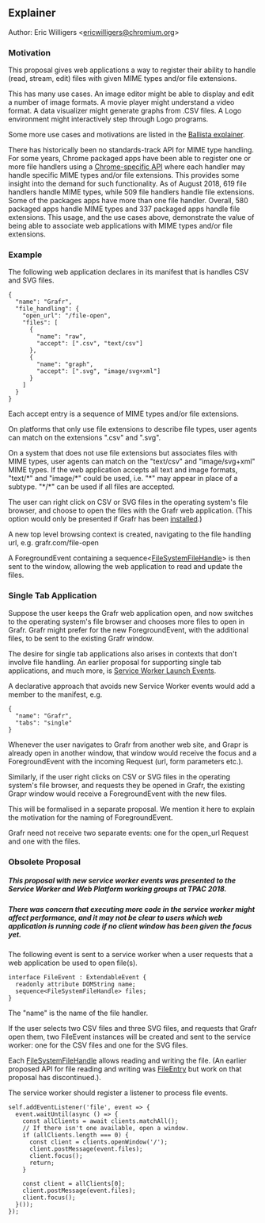 ## Explainer

Author: Eric Willigers &lt;<ericwilligers@chromium.org>&gt;

### Motivation

This proposal gives web applications a way to register their ability to handle (read, stream, edit) files with given MIME types and/or file extensions.

This has many use cases. An image editor might be able to display and edit a number of image formats. A movie player might understand a video format. A data visualizer might generate graphs from .CSV files. A Logo environment might interactively step through Logo programs.

Some more use cases and motivations are listed in the [Ballista explainer](https://github.com/chromium/ballista/blob/master/docs/explainer.md).

There has historically been no standards-track API for MIME type handling. For some years, Chrome packaged apps have been able to register one or more file handlers using a [Chrome-specific API](https://developer.chrome.com/apps/manifest/file_handlers) where each handler may handle specific MIME types and/or file extensions. This provides some insight into the demand for such functionality. As of August 2018, 619 file handlers handle MIME types, while 509 file handlers handle file extensions. Some of the packages apps have more than one file handler. Overall, 580 packaged apps handle MIME types and 337 packaged apps handle file extensions. This usage, and the use cases above, demonstrate the value of being able to associate web applications with MIME types and/or file extensions.

### Example

The following web application declares in its manifest that is handles CSV and SVG files.

    {
      "name": "Grafr",
      "file_handling": {
        "open_url": "/file-open",
        "files": [
          {
            "name": "raw",
            "accept": [".csv", "text/csv"]
          },
          {
            "name": "graph",
            "accept": [".svg", "image/svg+xml"]
          }
        ]
      }
    }

Each accept entry is a sequence of MIME types and/or file extensions.

On platforms that only use file extensions to describe file types, user agents can match on the extensions ".csv" and ".svg".

On a system that does not use file extensions but associates files with MIME types, user agents can match on the "text/csv" and "image/svg+xml" MIME types. If the web application accepts all text and image formats, "text/\*" and "image/\*" could be used, i.e. "\*" may appear in place of a subtype. "\*/\*" can be used if all files are accepted.

The user can right click on CSV or SVG files in the operating system's file browser, and choose to open the files with the Grafr web application. (This option would only be presented if Grafr has been [installed](https://w3c.github.io/manifest/#installable-web-applications).)

A new top level browsing context is created, navigating to the file handling url, e.g. grafr.com/file-open

A ForegroundEvent containing a sequence<[FileSystemFileHandle](https://github.com/WICG/writable-files/blob/master/EXPLAINER.md)> is then sent to the window, allowing the web application to read and update the files.

### Single Tab Application

Suppose the user keeps the Grafr web application open, and now switches to the operating system's file browser and chooses more files to open in Grafr. Grafr might prefer for the new ForegroundEvent, with the additional files, to be sent to the existing Grafr window.

The desire for single tab applications also arises in contexts that don't involve file handling. An earlier proposal for supporting single tab applications, and much more, is [Service Worker Launch Events](https://github.com/WICG/sw-launch/blob/master/explainer.md).

A declarative approach that avoids new Service Worker events would add a member to the manifest, e.g.

    {
      "name": "Grafr",
      "tabs": "single"
    }

Whenever the user navigates to Grafr from another web site, and Grapr is already open in another window, that window would receive the focus and a ForegroundEvent with the incoming Request (url, form parameters etc.).

Similarly, if the user right clicks on CSV or SVG files in the operating system's file browser, and requests they be opened in Grafr, the existing Grapr window would receive a ForegroundEvent with the new files.

This will be formalised in a separate proposal. We mention it here to explain the motivation for the naming of ForegroundEvent.

Grafr need not receive two separate events: one for the open_url Request and one with the files.

### Obsolete Proposal

##### This proposal with new service worker events was presented to the Service Worker and Web Platform working groups at TPAC 2018.
##### There was concern that executing more code in the service worker might affect performance, and it may not be clear to users which web application is running code if no client window has been given the focus yet.

The following event is sent to a service worker when a user requests that a web application be used to open file(s).

    interface FileEvent : ExtendableEvent {
      readonly attribute DOMString name;
      sequence<FileSystemFileHandle> files;
    }

The "name" is the name of the file handler.

If the user selects two CSV files and three SVG files, and requests that Grafr open them, two FileEvent instances will be created and sent to the service worker: one for the CSV files and one for the SVG files.

Each [FileSystemFileHandle](https://github.com/WICG/writable-files/blob/master/EXPLAINER.md) allows reading and writing the file. (An earlier proposed API for file reading and writing was [FileEntry](https://www.w3.org/TR/2012/WD-file-system-api-20120417/#the-fileentry-interface) but work on that proposal has discontinued.).


The service worker should register a listener to process file events.

    self.addEventListener('file', event => {
      event.waitUntil(async () => {
        const allClients = await clients.matchAll();
        // If there isn't one available, open a window.
        if (allClients.length === 0) {
          const client = clients.openWindow('/');
          client.postMessage(event.files);
          client.focus();
          return;
        }

        const client = allClients[0];
        client.postMessage(event.files);
        client.focus();
      }());
    });

